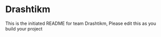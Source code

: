# Drashtikm
This is the initiated README for team Drashtikm, Please edit this as you build your project

